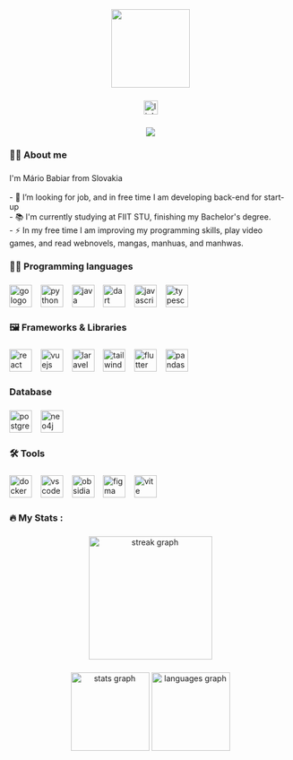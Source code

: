 <div align="center">
  <img height="140" src="https://media.giphy.com/media/M9gbBd9nbDrOTu1Mqx/giphy.gif"  />
</div>

###

<div align="center">
  <a href="https://www.linkedin.com/in/mário-babiar-200528352" target="_blank">
    <img src="https://img.shields.io/static/v1?message=LinkedIn&logo=linkedin&label=&color=0077B5&logoColor=white&labelColor=&style=for-the-badge" height="25" alt="linkedin logo"  />
  </a>
</div>

###

<div align="center">
  <img src="https://visitor-badge.laobi.icu/badge?page_id=MBabiar.MBabiar&"  />
</div>

###

<h3 align="left">👨‍💻 About me</h3>

###

<p align="left">I'm Mário Babiar from Slovakia<br><br>- 🔭 I’m looking for job, and in free time I am developing back-end for start-up<br>- 📚 I'm currently studying at FIIT STU, finishing my Bachelor's degree.<br>- ⚡ In my free time I am improving my programming skills, play video games, and read webnovels, mangas, manhuas, and manhwas.</p>

###

<h3 align="left">🧑‍💻 Programming languages</h3>

###

<div align="left">
  <img src="https://img.shields.io/badge/Go-222?&logo=go&style=for-the-badge" height="40" alt="go logo"  />
  &nbsp;&nbsp;
  <img src="https://img.shields.io/badge/Python-222?logo=python&style=for-the-badge" height="40" alt="python logo"  />
  &nbsp;&nbsp;
  <img src="https://img.shields.io/badge/Java-222?logo=openjdk&logoColor=orange&style=for-the-badge" height=40, alt="java logo"  />
  &nbsp;&nbsp;
  <img src="https://img.shields.io/badge/Dart-222?logo=dart&logoColor=blue&style=for-the-badge" height="40" alt="dart logo"  />
  &nbsp;&nbsp;
  <img src="https://img.shields.io/badge/JavaScript-222?logo=javascript&style=for-the-badge" height="40" alt="javascript logo"  />
  &nbsp;&nbsp;
  <img src="https://img.shields.io/badge/TypeScript-222?logo=typescript&style=for-the-badge" height="40" alt="typescript logo"  />
  &nbsp;&nbsp;
</div>

###

<h3 align="left">🖼️ Frameworks & Libraries</h3>

###

<div align="left">
  <img src="https://img.shields.io/badge/React-222?logo=react&style=for-the-badge" height="40" alt="react logo"  />
  &nbsp;&nbsp;
  <img src="https://img.shields.io/badge/Vue.js-222?logo=vuedotjs&style=for-the-badge" height="40" alt="vuejs logo"  />
  &nbsp;&nbsp;
  <img src="https://img.shields.io/badge/Laravel-222?logo=laravel&style=for-the-badge" height="40" alt="laravel logo"  />
  &nbsp;&nbsp;
  <img src="https://img.shields.io/badge/Tailwind%20CSS-222?logo=tailwind-css&style=for-the-badge" height="40" alt="tailwind css logo"  />
  &nbsp;&nbsp;
  <img src="https://img.shields.io/badge/Flutter-222?logo=flutter&logoColor=blue&style=for-the-badge" height="40" alt="flutter logo"  />
  &nbsp;&nbsp;
  <img src="https://img.shields.io/badge/Pandas-222?logo=pandas&logoColor=blue&style=for-the-badge" height="40" alt="pandas logo"  />
  &nbsp;&nbsp;
</div>

###

<h3 align="left">Database</h3>

###

<div align="left">
  <img src="https://img.shields.io/badge/Postgresql-222?logo=postgresql&style=for-the-badge" height="40" alt="postgresql logo"  />
  &nbsp;&nbsp;
  <img src="https://img.shields.io/badge/Neo4j-222?logo=neo4j&style=for-the-badge" height="40" alt="neo4j logo"  />
  &nbsp;&nbsp;
</div>

###

<h3 align="left">🛠 Tools</h3>

###

<div align="left">
  <img src="https://img.shields.io/badge/Docker-222?logo=docker&style=for-the-badge" height="40" alt="docker logo"  />
  &nbsp;&nbsp;
  <img src="https://custom-icon-badges.demolab.com/badge/Visual%20Studio%20Code-222?logo=vsc&style=for-the-badge" height="40" alt="vscode logo"  />
  &nbsp;&nbsp;
  <img src="https://img.shields.io/badge/Obsidian-222?&logo=obsidian&logoColor=purple&style=for-the-badge" height="40" alt="obsidian logo"  />
  &nbsp;&nbsp;
  <img src="https://img.shields.io/badge/Figma-222?logo=figma&style=for-the-badge" height="40" alt="figma logo"  />
  &nbsp;&nbsp;
  <img src="https://img.shields.io/badge/Vite-222?logo=vite&style=for-the-badge" height="40" alt="vite logo"  />
  &nbsp;&nbsp;
</div>

###

<h3 align="left">🔥   My Stats :</h3>

###

<div align="center">
  <img src="https://streak-stats.demolab.com?user=MBabiar&locale=en&mode=daily&theme=dark&hide_border=false&border_radius=5&order=3" height="220" alt="streak graph"  />
</div>

###

<div align="center">
  <img src="https://github-readme-stats.vercel.app/api?username=MBabiar&hide_title=false&hide_rank=false&show_icons=true&include_all_commits=true&count_private=true&disable_animations=false&theme=dracula&locale=en&hide_border=false&order=1" height="140" alt="stats graph"  />
  <img src="https://github-readme-stats.vercel.app/api/top-langs?username=MBabiar&locale=en&hide_title=false&layout=compact&card_width=320&langs_count=5&theme=dracula&hide_border=false&order=2" height="140" alt="languages graph"  />
</div>

###
